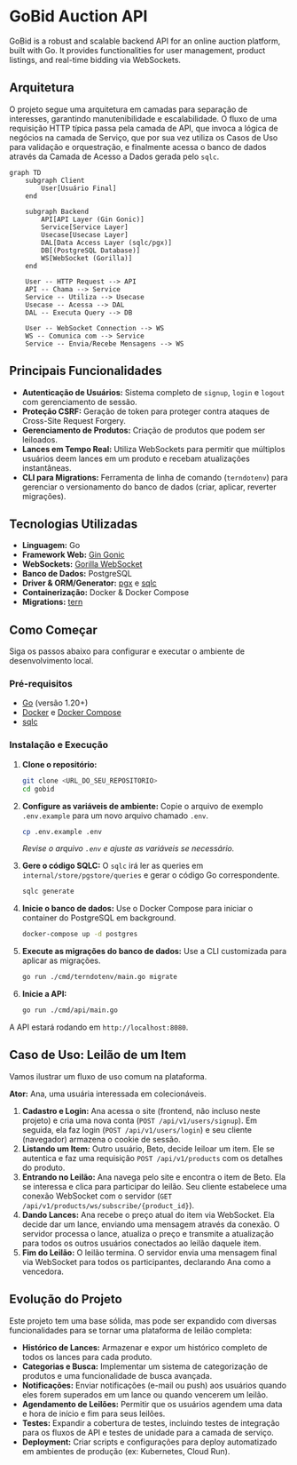 # GoBid Auction API

GoBid is a robust and scalable backend API for an online auction platform, built with Go. It provides functionalities for user management, product listings, and real-time bidding via WebSockets.

## Arquitetura

O projeto segue uma arquitetura em camadas para separação de interesses, garantindo manutenibilidade e escalabilidade. O fluxo de uma requisição HTTP típica passa pela camada de API, que invoca a lógica de negócios na camada de Serviço, que por sua vez utiliza os Casos de Uso para validação e orquestração, e finalmente acessa o banco de dados através da Camada de Acesso a Dados gerada pelo `sqlc`.

```mermaid
graph TD
    subgraph Client
        User[Usuário Final]
    end

    subgraph Backend
        API[API Layer (Gin Gonic)]
        Service[Service Layer]
        Usecase[Usecase Layer]
        DAL[Data Access Layer (sqlc/pgx)]
        DB[(PostgreSQL Database)]
        WS[WebSocket (Gorilla)]
    end

    User -- HTTP Request --> API
    API -- Chama --> Service
    Service -- Utiliza --> Usecase
    Usecase -- Acessa --> DAL
    DAL -- Executa Query --> DB

    User -- WebSocket Connection --> WS
    WS -- Comunica com --> Service
    Service -- Envia/Recebe Mensagens --> WS
```

## Principais Funcionalidades

- **Autenticação de Usuários:** Sistema completo de `signup`, `login` e `logout` com gerenciamento de sessão.
- **Proteção CSRF:** Geração de token para proteger contra ataques de Cross-Site Request Forgery.
- **Gerenciamento de Produtos:** Criação de produtos que podem ser leiloados.
- **Lances em Tempo Real:** Utiliza WebSockets para permitir que múltiplos usuários deem lances em um produto e recebam atualizações instantâneas.
- **CLI para Migrations:** Ferramenta de linha de comando (`terndotenv`) para gerenciar o versionamento do banco de dados (criar, aplicar, reverter migrações).

## Tecnologias Utilizadas

- **Linguagem:** Go
- **Framework Web:** [Gin Gonic](https://gin-gonic.com/)
- **WebSockets:** [Gorilla WebSocket](https://github.com/gorilla/websocket)
- **Banco de Dados:** PostgreSQL
- **Driver & ORM/Generator:** [pgx](https://github.com/jackc/pgx) e [sqlc](https://sqlc.dev/)
- **Containerização:** Docker & Docker Compose
- **Migrations:** [tern](https://github.com/jackc/tern)

## Como Começar

Siga os passos abaixo para configurar e executar o ambiente de desenvolvimento local.

### Pré-requisitos

- [Go](https://go.dev/doc/install) (versão 1.20+)
- [Docker](https://docs.docker.com/get-docker/) e [Docker Compose](https://docs.docker.com/compose/install/)
- [sqlc](https://docs.sqlc.dev/en/latest/overview/install.html)

### Instalação e Execução

1.  **Clone o repositório:**
    ```bash
    git clone <URL_DO_SEU_REPOSITORIO>
    cd gobid
    ```

2.  **Configure as variáveis de ambiente:**
    Copie o arquivo de exemplo `.env.example` para um novo arquivo chamado `.env`.
    ```bash
    cp .env.example .env
    ```
    *Revise o arquivo `.env` e ajuste as variáveis se necessário.*

3.  **Gere o código SQLC:**
    O `sqlc` irá ler as queries em `internal/store/pgstore/queries` e gerar o código Go correspondente.
    ```bash
    sqlc generate
    ```

4.  **Inicie o banco de dados:**
    Use o Docker Compose para iniciar o container do PostgreSQL em background.
    ```bash
    docker-compose up -d postgres
    ```

5.  **Execute as migrações do banco de dados:**
    Use a CLI customizada para aplicar as migrações.
    ```bash
    go run ./cmd/terndotenv/main.go migrate
    ```

6.  **Inicie a API:**
    ```bash
    go run ./cmd/api/main.go
    ```

A API estará rodando em `http://localhost:8080`.

## Caso de Uso: Leilão de um Item

Vamos ilustrar um fluxo de uso comum na plataforma.

**Ator:** Ana, uma usuária interessada em colecionáveis.

1.  **Cadastro e Login:** Ana acessa o site (frontend, não incluso neste projeto) e cria uma nova conta (`POST /api/v1/users/signup`). Em seguida, ela faz login (`POST /api/v1/users/login`) e seu cliente (navegador) armazena o cookie de sessão.
2.  **Listando um Item:** Outro usuário, Beto, decide leiloar um item. Ele se autentica e faz uma requisição `POST /api/v1/products` com os detalhes do produto.
3.  **Entrando no Leilão:** Ana navega pelo site e encontra o item de Beto. Ela se interessa e clica para participar do leilão. Seu cliente estabelece uma conexão WebSocket com o servidor (`GET /api/v1/products/ws/subscribe/{product_id}`).
4.  **Dando Lances:** Ana recebe o preço atual do item via WebSocket. Ela decide dar um lance, enviando uma mensagem através da conexão. O servidor processa o lance, atualiza o preço e transmite a atualização para todos os outros usuários conectados ao leilão daquele item.
5.  **Fim do Leilão:** O leilão termina. O servidor envia uma mensagem final via WebSocket para todos os participantes, declarando Ana como a vencedora.

## Evolução do Projeto

Este projeto tem uma base sólida, mas pode ser expandido com diversas funcionalidades para se tornar uma plataforma de leilão completa:

- **Histórico de Lances:** Armazenar e expor um histórico completo de todos os lances para cada produto.
- **Categorias e Busca:** Implementar um sistema de categorização de produtos e uma funcionalidade de busca avançada.
- **Notificações:** Enviar notificações (e-mail ou push) aos usuários quando eles forem superados em um lance ou quando vencerem um leilão.
- **Agendamento de Leilões:** Permitir que os usuários agendem uma data e hora de início e fim para seus leilões.
- **Testes:** Expandir a cobertura de testes, incluindo testes de integração para os fluxos de API e testes de unidade para a camada de serviço.
- **Deployment:** Criar scripts e configurações para deploy automatizado em ambientes de produção (ex: Kubernetes, Cloud Run).
